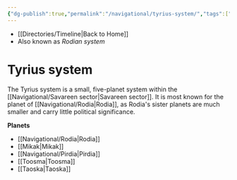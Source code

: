 ```yaml
---
{"dg-publish":true,"permalink":"/navigational/tyrius-system/","tags":["map","system","savareen","outerrim"]}
---
```


- [[Directories/Timeline\|Back to Home]]
- Also known as *Rodian system*

# Tyrius system
The Tyrius system is a small, five-planet system within the [[Navigational/Savareen sector\|Savareen sector]]. It is most known for the planet of [[Navigational/Rodia\|Rodia]], as Rodia's sister planets are much smaller and carry little political significance.

**Planets**
- [[Navigational/Rodia\|Rodia]]
- [[Mikak\|Mikak]]
- [[Navigational/Pirdia\|Pirdia]]
- [[Toosma\|Toosma]]
- [[Taoska\|Taoska]]